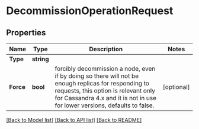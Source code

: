 # DecommissionOperationRequest

## Properties

Name | Type | Description | Notes
------------ | ------------- | ------------- | -------------
**Type** | **string** |  | 
**Force** | **bool** | forcibly decommission a node, even if by doing so there will not be enough replicas for responding to requests, this option is relevant only for Cassandra 4.x and it is not in use for lower versions, defaults to false.  | [optional] 

[[Back to Model list]](../README.md#documentation-for-models) [[Back to API list]](../README.md#documentation-for-api-endpoints) [[Back to README]](../README.md)


